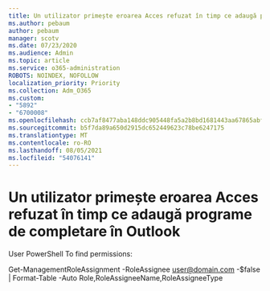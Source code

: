 ```yaml
---
title: Un utilizator primește eroarea Acces refuzat în timp ce adaugă programe de completare în Outlook
ms.author: pebaum
author: pebaum
manager: scotv
ms.date: 07/23/2020
ms.audience: Admin
ms.topic: article
ms.service: o365-administration
ROBOTS: NOINDEX, NOFOLLOW
localization_priority: Priority
ms.collection: Adm_O365
ms.custom:
- "5892"
- "6700008"
ms.openlocfilehash: ccb7af8477aba148ddc905448fa5a2b8bd1681443aa67865abfc69e1ca785f75
ms.sourcegitcommit: b5f7da89a650d2915dc652449623c78be6247175
ms.translationtype: MT
ms.contentlocale: ro-RO
ms.lasthandoff: 08/05/2021
ms.locfileid: "54076141"
---
```

# <a name="one-user-gets-access-denied-error-while-adding-add-ins-in-outlook"></a>Un utilizator primește eroarea Acces refuzat în timp ce adaugă programe de completare în Outlook

User PowerShell To find permissions:

Get-ManagementRoleAssignment -RoleAssignee [user@domain.com](mailto:user@domain.com "mailto:user@domain.com") -$false | Format-Table -Auto Role,RoleAssigneeName,RoleAssigneeType